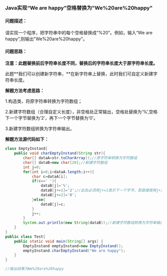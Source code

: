### Java实现“We are happy”空格替换为"We%20are%20happy"

#### 问题描述：

请实现一个程序，把字符串中的每个空格替换成“%20”。例如，输入“We are happy”,则输出"We%20are%20happy"。

#### 问题思路：

**注意：此题替换前后字符串长度不同，替换后的字符串长度大于原字符串长度。**

此题**我们可以创建新字符串，**在新字符串上替换，此时我们可自定义新建字符串长度。

**解题方法考虑思路：**

1.构造类，将原字符串转换为字符数组；

2.新建字符数组（合理自定义长度），非空格处正常输出，空格处替换为‘%’,空格下一个字节替换为‘2’，再下一个字节替换为‘0’。

3.新建字符数组转换为字符串输出。

**解题方法源代码如下：**

```java
class EmptyInstand{
    public void charEmptyInstand(String str){
        char[] dataA=str.toCharArray();//原字符串转换为字符数组
        char[] dataB=new char[20];//新建字符数组
        int j=0;
        for(int i=0;i<dataA.length;i++){
            char c=dataA[i];
            if(c==' '){
                dataB[j]='%';
                dataB[j+=1]='2';//此处必须用j+=1表示下一个字节，若直接使用j+1没有赋值过程，j值不改变，故不能表示下一个字节
                dataB[j+=2]='0';
            }else{
                dataB[j]=c;
            }
            j++;
        }
        System.out.println(new String(dataB));//新建字符数组转换为字符串输出
    }
}
public class Test{
    public static void main(String[] args) {
        EmptyInstand emptyInstand=new EmptyInstand();
        emptyInstand.charEmptyInstand("We are happy");
    }
}

//输出结果为We%20are%20happy
```

